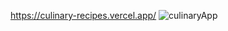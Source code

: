 https://culinary-recipes.vercel.app/
![culinaryApp](https://user-images.githubusercontent.com/97546871/216629619-19506204-383a-4873-8eb3-1bc1c5222eb1.png)
